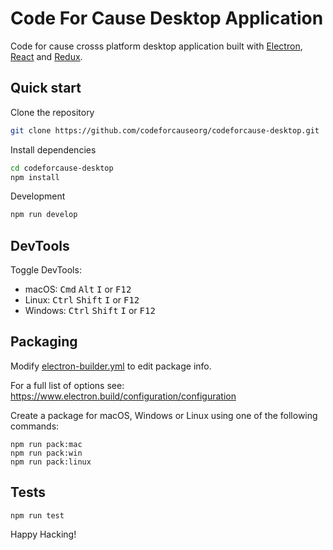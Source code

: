 # Code For Cause Desktop Application

Code for cause crosss platform desktop application built with [Electron](http://electron.atom.io/), [React](https://facebook.github.io/react/) and [Redux](http://redux.js.org/).

## Quick start

Clone the repository
```bash
git clone https://github.com/codeforcauseorg/codeforcause-desktop.git
```

Install dependencies
```bash
cd codeforcause-desktop
npm install
```

Development
```bash
npm run develop
```

## DevTools

Toggle DevTools:

* macOS: <kbd>Cmd</kbd> <kbd>Alt</kbd> <kbd>I</kbd> or <kbd>F12</kbd>
* Linux: <kbd>Ctrl</kbd> <kbd>Shift</kbd> <kbd>I</kbd> or <kbd>F12</kbd>
* Windows: <kbd>Ctrl</kbd> <kbd>Shift</kbd> <kbd>I</kbd> or <kbd>F12</kbd>

## Packaging

Modify [electron-builder.yml](./electron-builder.yml) to edit package info.

For a full list of options see: https://www.electron.build/configuration/configuration

Create a package for macOS, Windows or Linux using one of the following commands:

```
npm run pack:mac
npm run pack:win
npm run pack:linux
```

## Tests

```
npm run test
```

Happy Hacking!

